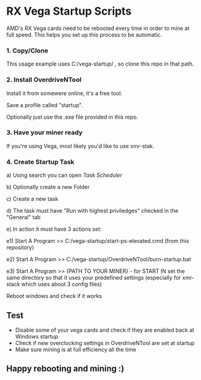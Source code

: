 # RX Vega Startup Scripts
AMD's RX Vega cards need to be rebooted every time in order to mine at full speed. This helps you set up this process to be automatic.


### 1. Copy/Clone

  This usage example uses C:/vega-startup/ , so clone this repo in that path.
  
### 2. Install OverdriveNTool

  Install it from somewere online, it's a free tool.
  
  Save a profile called "startup".
  
  Optionally just use the .exe file provided in this repo.
  
### 3. Have your miner ready

  If you're using Vega, most likely you'd like to use xmr-stak.

### 4. Create Startup Task

a) Using search you can open *Task Scheduler*

b) Optionally create a new Folder

c) Create a new task

d) The task must have "Run with highest priviledges" checked in the "General" tab

e) In action it must have 3 actions set:

e1) Start A Program >> C:/vega-startup/start-ps-elevated.cmd (from this repository)

e2) Start A Program >> C:/vega-startup/OverdriveNTool/burn-startup.bat

e3) Start A Program >> {PATH TO YOUR MINER} - for START IN set the same directory so that it uses your predefined settings (especially for xmr-stack which uses about 3 config files)

Reboot windows and check if it works

## Test

- Disable some of your vega cards and check if they are enabled back at Windows startup
- Check if new overclocking settings in OverdriveNTool are set at startup
- Make sure mining is at full efficiency all the time

## Happy rebooting and mining :)
